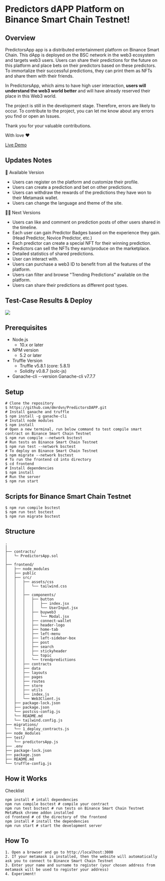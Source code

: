 # Predictors dAPP Platform on Binance Smart Chain Testnet!

## Overview
PredictorsApp app is a distributed entertainment platform on Binance Smart Chain.
This dApp is deployed on the BSC network in the web3 ecosystem and targets web3 users.
Users can share their predictions for the future on this platform and place bets on their predictors based on these predictors.
To immortalize their successful predictions, they can print them as NFTs and share them with their friends.

In PredictorsApp, which aims to have high user interaction, <b>users will understand the web3 world better</b> and will have already reserved their place in this Web3 world.

The project is still in the development stage. Therefore, errors are likely to occur.
To contribute to the project, you can let me know about any errors you find or open an Issues.

Thank you for your valuable contributions.

With love ❤️

[Live Demo](https://predictors-dapp.vercel.app/)

## Updates Notes
💪 Available Version
  - Users can register on the platform and customize their profile.
  - Users can create a prediction and bet on other predictions.
  - Users can withdraw the rewards of the predictions they have won to their Metamask wallet.
  - Users can change the language and theme of the site.
    
🧑‍💻 Next Versions
  - Users can like and comment on prediction posts of other users shared in the timeline.
  - Each user can gain Predictor Badges based on the experience they gain. (Head Predictor, Novice Predictor, etc.)
  - Each predictor can create a special NFT for their winning prediction.
  - Predictors can sell the NFTs they earn/produce on the marketplace.
  - Detailed statistics of shared predictions.
  - User can interact with.
  - Users can purchase a web3 ID to benefit from all the features of the platform.
  - Users can filter and browse "Trending Predictions" available on the platform.
  - Users can share their predictions as different post types.

## Test-Case Results & Deploy
<img src="https://github.com/dmrdvn/PredictorsDAPP/blob/main/screenshots/testanddeploy.gif" width="auto">

## Prerequisites
- Node.js
  - 10.x or later
- NPM version 
  - 5.2 or later
- Truffle Version
  - Truffle v5.8.1 (core: 5.8.1)
  - Solidity v0.8.7 (solc-js)
- Ganache-cli --version Ganache-cli v7.7.7

## Setup
```
# Clone the repository
$ https://github.com/dmrdvn/PredictorsDAPP.git
# Install ganache and truffle
$ npm install -g ganache-cli
# Install node modules
$ npm install
# Open a new terminal, run below command to test compile smart contract on Binance Smart Chain Testnet
$ npm run compile --network bsctest
# Run tests on Binance Smart Chain Testnet
$ npm run test --network bsctest
# To deploy on Binance Smart Chain Testnet
$ npm migrate --network bsctest
# To run the frontend cd into directory
$ cd frontend
# Install dependencies
$ npm install
# Run the server
$ npm run start
```

## Scripts for Binance Smart Chain Testnet
```
$ npm run compile bsctest
$ npm run test bsctest
$ npm run migrate bsctest
```

## Structure
```
.
│
├── contracts/
│   └─ PredictorsApp.sol
│   
├── frontend/
│   ├── node_modules
│   ├── public
│   ├── src/
│   │   ├── assets/css
│   │   │   └── tailwind.css
│   │   │
│   │   ├── components/
│   │   │   ├── button
│   │   │   │   ├── index.jsx
│   │   │   │   └── UserInput.jsx
│   │   │   ├── buyweb3
│   │   │   │   └── Modal.jsx
│   │   │   ├── connect-wallet
│   │   │   ├── header-logo
│   │   │   ├── home-tab
│   │   │   ├── left-menu
│   │   │   ├── left-sidebar-box
│   │   │   ├── post
│   │   │   ├── search
│   │   │   ├── stickyheader
│   │   │   └── topic
│   │   │   └── trendpredictions
│   │   ├── contracts
│   │   ├── data
│   │   ├── layouts
│   │   ├── pages
│   │   ├── routes
│   │   ├── store
│   │   ├── utils
│   │   ├── index.js
│   │   └── Web3Client.js
│   ├── package-lock.json
│   ├── package.json
│   └── postcss-config.js
│   └── README.md
│   └── tailwind.config.js
├── migrations/
│   └── 1_deploy_contracts.js
├── node_modules
├── test/
│   └── predictorsApp.js
├── .env
├── package-lock.json
├── package.json
├── README.md
└── truffle-config.js
```

## How it Works
Checklist
```
npm install # intall dependencies
npm run compile bsctest # compile your contract
npm run test bsctest # run tests on Binance Smart Chain Testnet
MetaMask chrome addon installed
cd frontend # cd the directory of the frontend
npm install # install the dependencies
npm run start # start the development server
```

## How To
```
1. Open a browser and go to http://localhost:3000
2. If your metamask is installed, then the website will automatically ask you to connect to Binance Smart Chain Testnet
3. Enter your name and surname to register (your chosen address from metamask will be used to register your address)
4. Experiment!
```
